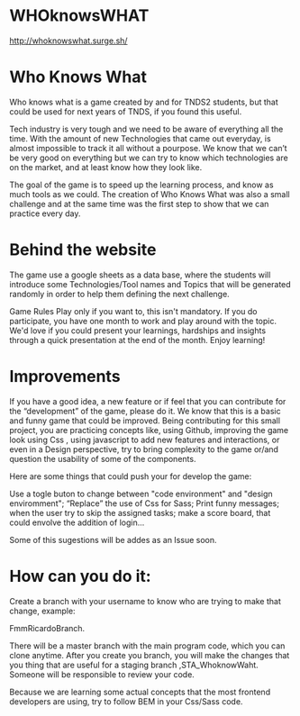 # WHOknowsWHAT

http://whoknowswhat.surge.sh/

# Who Knows What
Who knows what is a game created by and for TNDS2 students, but that could be used for next years of TNDS, if you found this useful.

Tech industry is very tough and we need to be aware of everything all the time. With the amount of new Technologies that came out everyday, is almost impossible to track it all without a pourpose. We know that we can’t be very good on everything but we can try to know which technologies are on the market, and at least know how they look like.

The goal of the game is to speed up the learning process, and know as much tools as we could. The creation of Who Knows What was also a small challenge and at the same time was the first step to show that we can practice every day.

# Behind the website

The game use a google sheets as a data base, where the students will introduce some Technologies/Tool names and Topics that will be generated randomly in order to help them defining the next challenge.

Game Rules Play only if you want to, this isn't mandatory.
If you do participate, you have one month to work and play around with the topic. We'd love if you could present your learnings, hardships and insights through a quick presentation at the end of the month. Enjoy learning!

# Improvements

If you have a good idea, a new feature or if feel that you can contribute for the “development” of the game, please do it. We know that this is a basic and funny game that could be improved. Being contributing for this small project, you are practicing concepts like, using Github, improving the game look using Css , using javascript to add new features and interactions, or even in a Design perspective, try to bring complexity to the game or/and question the usability of some of the components.

Here are some things that could push your for develop the game:

Use a togle buton to change between "code environment" and "design enviromment";
“Replace” the use of Css for Sass;
Print funny messages;
when the user try to skip the assigned tasks; 
make a score board, that could envolve the addition of login...

Some of this sugestions will be addes as an Issue soon.

# How can you do it: 

Create a branch with your username to know who are trying to make that change, example:

FmmRicardoBranch.

There will be a master branch with the main program code, which you can clone anytime. After you create you branch, you will make the changes that you thing that are useful for a staging branch ,STA_WhoknowWaht. Someone will be responsible to review your code.

Because we are learning some actual concepts that the most frontend developers are using, try to follow BEM in your Css/Sass code.
